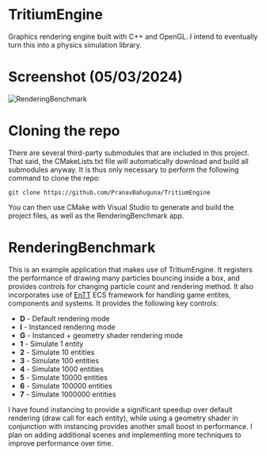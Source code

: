 # TritiumEngine
Graphics rendering engine built with C++ and OpenGL. I intend to eventually turn this into a physics simulation library.

# Screenshot (05/03/2024)
![RenderingBenchmark](https://github.com/PranavBahuguna/TritiumEngine/assets/10980962/ab87ecbe-d669-440a-b81c-ee5c8be66a20)

# Cloning the repo
There are several third-party submodules that are included in this project. That said, the CMakeLists.txt file will automatically
download and build all submodules anyway. It is thus only necessary to perform the following command to clone the repo:

```
git clone https://github.com/PranavBahuguna/TritiumEngine
```

You can then use CMake with Visual Studio to generate and build the project files, as well as the RenderingBenchmark app.

# RenderingBenchmark

This is an example application that makes use of TritiumEngine. It registers the performance of drawing many particles bouncing
inside a box, and provides controls for changing particle count and rendering method. It also incorporates use of
[EnTT](https://github.com/skypjack/entt) ECS framework for handling game entites, components and systems. It provides the following
key controls:

- **D** - Default rendering mode
- **I** - Instanced rendering mode
- **G** - Instanced + geometry shader rendering mode
- **1** - Simulate 1 entity
- **2** - Simulate 10 entities
- **3** - Simulate 100 entities
- **4** - Simulate 1000 entities
- **5** - Simulate 10000 entities
- **6** - Simulate 100000 entities
- **7** - Simulate 1000000 entities

I have found instancing to provide a significant speedup over default rendering (draw call for each entity), while using a geometry
shader in conjunction with instancing provides another small boost in performance. I plan on adding additional scenes and
implementing more techniques to improve performance over time. 
